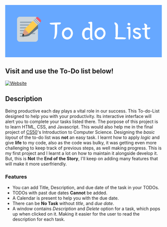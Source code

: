 ![banner](./images/todo_banner.png)

## Visit and use the To-Do list below!
[![Website](https://img.shields.io/badge/-Website-blue)](https://redocamai.github.io/To-do-List/)

## Description
Being productive each day plays a vital role in our success. This To-do-List designed to help you with
your productivity. Its interactive interface will alert you to complete your tasks listed there. The porpose of this project is to learn HTML, CSS, and Javascript. This would also help me in the final project of  [CS50](https://learning.edx.org/course/course-v1:HarvardX+CS50+X/home)'s  Introduction to Computer Science.
Designing the *basic layout* of the to-do list was **not** an easy task. I learnt how to apply *logic* and give **life** to my code, also as the code was bulky, it was getting even more challenging to keep track of previous steps, as well making progress. This is my first project and I learnt a lot on how to maintain it alongside develop it. But, this is **Not** the **End of the Story**, I'll keep on adding many features that will make it more userfriendly.

  ### Features
  * You can add Title, Description, and due date of the task in your TODOs. 
  * TODOs with past due dates **Cannot** be added.
  * A Calendar is present to help you with the due date.
  * There can be **No Task** without *title*, and *due date*.
  * A window contains *Description* and *Delete* option for a task, which pops up when clicked on it. Making it easier for the user to read the description for each task. 
